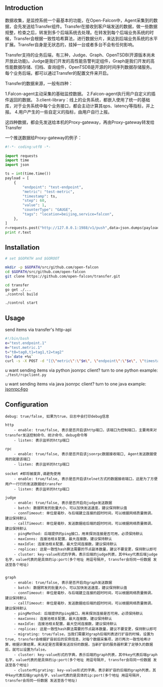 ## Introduction

数据收集，是监控系统一个最基本的功能，在Open-Falcon中，Agent采集到的数据，会先发送给Transfer组件。Transfer在接收到客户端发送的数据，做一些数据规整，检查之后，转发到多个后端系统去处理。在转发到每个后端业务系统的时候，Transfer会根据一致性哈希算法，进行数据分片，来达到后端业务系统的水平扩展。Transfer自身是无状态的，挂掉一台或者多台不会有任何影响。

Transfer支持的业务后端，有三种，Judge、Graph、OpenTSDB(开源版本尚未开放此功能)。Judge是我们开发的高性能告警判定组件，Graph是我们开发的高性能数据存储、归档、查询组件，OpenTSDB是开源的时间序列数据存储服务。每个业务后端，都可以通过Transfer的配置文件来开启。

Transfer的数据来源，一般有四种：

1.Falcon-agent主动采集的基础监控数据。
2.Falcon-agent执行用户自定义的插件返回的数据。
3.client-library：线上的业务系统，都嵌入使用了统一的基础库，对于业务系统中每个业务接口，都会主动计算其qps、latency等指标，并上报。
4.用户产生的一些自定义的指标，由用户自行上报。

这四种数据，都会先发送给本机的Proxy-gateway，再由Proxy-gateway转发给Transfer

一个推送数据给Proxy-gateway的例子：

```python
#!-*- coding:utf8 -*-
    
import requests
import time
import json

ts = int(time.time())
payload = [
    {
        "endpoint": "test-endpoint",
        "metric": "test-metric",
        "timestamp": ts,
        "step": 60,
        "value": 1,
        "counterType": "GAUGE",
        "tags": "location=beijing,service=falcon",
    },
]
r=requests.post("http://127.0.0.1:1988/v1/push",data=json.dumps(payload))
print r.text
```

## Installation

```bash
# set $GOPATH and $GOROOT

mkdir -p $GOPATH/src/github.com/open-falcon
cd $GOPATH/src/github.com/open-falcon
git clone https://github.com/open-falcon/transfer.git

cd transfer
go get ./...
./control build

./control start
```
## Usage
send items via transfer's http-api
```bash
#!/bin/bash
e="test.endpoint.1" 
m="test.metric.1"
t="t0=tag0,t1=tag1,t2=tag2"
ts=`date +%s`
curl -s -X POST -d "[{\"metric\":\"$m\", \"endpoint\":\"$e\", \"timestamp\":$ts,\"step\":60, \"value\":9, \"counterType\":\"GAUGE\",\"tags\":\"$t\"}]" "127.0.0.1:6060/api/push" | python -m json.tool
```

u want sending items via python jsonrpc client? turn to one python example: ```./test/rcpclient.py```

u want sending items via java jsonrpc client? turn to one java example: [jsonrpc4go](https://github.com/niean/jsonrpc4go)

## Configuration

    debug: true/false, 如果为true，日志中会打印debug信息

    http
        - enable: true/false, 表示是否开启该http端口，该端口为控制端口，主要用来对transfer发送控制命令、统计命令、debug命令等
        - listen: 表示监听的http端口

    rpc
        - enable: true/false, 表示是否开启该jsonrpc数据接收端口, Agent发送数据使用的就是该端口
        - listen: 表示监听的http端口

    socket #即将被废弃,请避免使用
        - enable: true/false, 表示是否开启该telnet方式的数据接收端口，这是为了方便用户一行行的发送数据给transfer
        - listen: 表示监听的http端口

    judge
        - enable: true/false, 表示是否开启向judge发送数据
        - batch: 数据转发的批量大小，可以加快发送速度，建议保持默认值
        - connTimeout: 单位是毫秒，与后端建立连接的超时时间，可以根据网络质量微调，建议保持默认
        - callTimeout: 单位是毫秒，发送数据给后端的超时时间，可以根据网络质量微调，建议保持默认
        - pingMethod: 后端提供的ping接口，用来探测连接是否可用，必须保持默认
        - maxConns: 连接池相关配置，最大连接数，建议保持默认
        - maxIdle: 连接池相关配置，最大空闲连接数，建议保持默认
        - replicas: 这是一致性hash算法需要的节点副本数量，建议不要变更，保持默认即可
        - cluster: key-value形式的字典，表示后端的judge列表，其中key代表后端judge名字，value代表的是具体的ip:port(多个地址 用逗号隔开, transfer会将同一份数据 发送至各个地址)


    graph
        - enable: true/false, 表示是否开启向graph发送数据
        - batch: 数据转发的批量大小，可以加快发送速度，建议保持默认值
        - connTimeout: 单位是毫秒，与后端建立连接的超时时间，可以根据网络质量微调，建议保持默认
        - callTimeout: 单位是毫秒，发送数据给后端的超时时间，可以根据网络质量微调，建议保持默认
        - pingMethod: 后端提供的ping接口，用来探测连接是否可用，必须保持默认
        - maxConns: 连接池相关配置，最大连接数，建议保持默认
        - maxIdle: 连接池相关配置，最大空闲连接数，建议保持默认
        - replicas: 这是一致性hash算法需要的节点副本数量，建议不要变更，保持默认即可
        - migrating: true/false，当我们需要对graph后端列表进行扩容的时候，设置为true, transfer会根据扩容前后的实例信息，对每个数据采集项，进行两次一致性哈希计算，根据计算结果，来决定是否需要发送双份的数据，当新扩容的服务器积累了足够久的数据后，就可以设置为false。
        - cluster: key-value形式的字典，表示后端的graph列表，其中key代表后端graph名字，value代表的是具体的ip:port(多个地址 用逗号隔开, transfer会将同一份数据 发送至各个地址)
        - clusterMigrating: key-value形式的字典，表示新扩容的后端的graph列表，其中key代表后端graph名字，value代表的是具体的ip:port(多个地址 用逗号隔开, transfer会将同一份数据 发送至各个地址)

